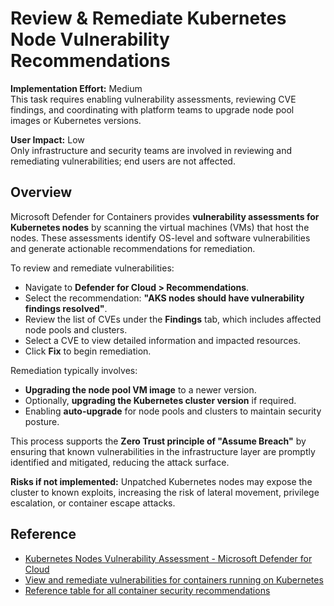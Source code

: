 # Review & Remediate Kubernetes Node Vulnerability Recommendations

**Implementation Effort:** Medium  
This task requires enabling vulnerability assessments, reviewing CVE findings, and coordinating with platform teams to upgrade node pool images or Kubernetes versions.

**User Impact:** Low  
Only infrastructure and security teams are involved in reviewing and remediating vulnerabilities; end users are not affected.

## Overview

Microsoft Defender for Containers provides **vulnerability assessments for Kubernetes nodes** by scanning the virtual machines (VMs) that host the nodes. These assessments identify OS-level and software vulnerabilities and generate actionable recommendations for remediation.

To review and remediate vulnerabilities:

- Navigate to **Defender for Cloud > Recommendations**.
- Select the recommendation: **"AKS nodes should have vulnerability findings resolved"**.
- Review the list of CVEs under the **Findings** tab, which includes affected node pools and clusters.
- Select a CVE to view detailed information and impacted resources.
- Click **Fix** to begin remediation.

Remediation typically involves:

- **Upgrading the node pool VM image** to a newer version.
- Optionally, **upgrading the Kubernetes cluster version** if required.
- Enabling **auto-upgrade** for node pools and clusters to maintain security posture.

This process supports the **Zero Trust principle of "Assume Breach"** by ensuring that known vulnerabilities in the infrastructure layer are promptly identified and mitigated, reducing the attack surface.

**Risks if not implemented:** Unpatched Kubernetes nodes may expose the cluster to known exploits, increasing the risk of lateral movement, privilege escalation, or container escape attacks.

## Reference

- [Kubernetes Nodes Vulnerability Assessment - Microsoft Defender for Cloud](https://learn.microsoft.com/en-us/azure/defender-for-cloud/kubernetes-nodes-va)  
- [View and remediate vulnerabilities for containers running on Kubernetes](https://learn.microsoft.com/en-us/azure/defender-for-cloud/view-and-remediate-vulnerabilities-containers)  
- [Reference table for all container security recommendations](https://learn.microsoft.com/en-us/azure/defender-for-cloud/recommendations-reference-container)
